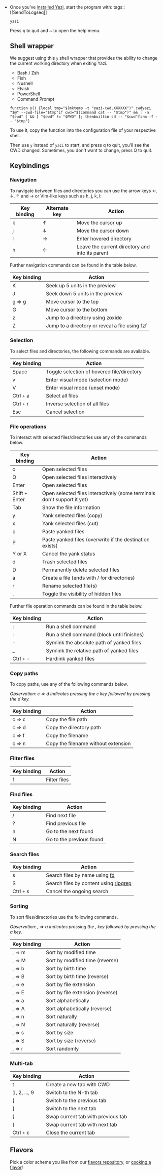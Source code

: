 - Once you've [installed Yazi](https://yazi-rs.github.io/docs/installation), start the program with:
  tags:: [[SendToLogseq]]
  
  ```
  yazi
  ```
  
  Press q to quit and ~ to open the help menu.
  
  ## Shell wrapper[](https://yazi-rs.github.io/docs/quick-start//#shell-wrapper)
  
  We suggest using this `y` shell wrapper that provides the ability to change the current working directory when exiting Yazi.
  
  * Bash / Zsh
  * Fish
  * Nushell
  * Elvish
  * PowerShell
  * Command Prompt
  
  ```
  function y() {local tmp="$(mktemp -t "yazi-cwd.XXXXXX")" cwdyazi "$@" --cwd-file="$tmp"if cwd="$(command cat -- "$tmp")" && [ -n "$cwd" ] && [ "$cwd" != "$PWD" ]; thenbuiltin cd -- "$cwd"firm -f -- "$tmp"}
  ```
  
  To use it, copy the function into the configuration file of your respective shell.
  
  Then use `y` instead of `yazi` to start, and press q to quit, you'll see the CWD changed. Sometimes, you don't want to change, press Q to quit.
  
  ## Keybindings[](https://yazi-rs.github.io/docs/quick-start//#keybindings)
  
  ### Navigation[](https://yazi-rs.github.io/docs/quick-start//#navigation)
  
  To navigate between files and directories you can use the arrow keys ←, ↓, ↑ and → or Vim-like keys such as h, j, k, l:
  
  | Key binding | Alternate key | Action |
  | --- | --- | --- |
  | k   | ↑   | Move the cursor up |
  | j   | ↓   | Move the cursor down |
  | l   | →   | Enter hovered directory |
  | h   | ←   | Leave the current directory and into its parent |
  
  Further navigation commands can be found in the table below.
  
  | Key binding | Action |
  | --- | --- |
  | K   | Seek up 5 units in the preview |
  | J   | Seek down 5 units in the preview |
  | g ⇒ g | Move cursor to the top |
  | G   | Move cursor to the bottom |
  | z   | Jump to a directory using zoxide |
  | Z   | Jump to a directory or reveal a file using fzf |
  
  ### Selection[](https://yazi-rs.github.io/docs/quick-start//#selection)
  
  To select files and directories, the following commands are available.
  
  | Key binding | Action |
  | --- | --- |
  | Space | Toggle selection of hovered file/directory |
  | v   | Enter visual mode (selection mode) |
  | V   | Enter visual mode (unset mode) |
  | Ctrl + a | Select all files |
  | Ctrl + r | Inverse selection of all files |
  | Esc | Cancel selection |
  
  ### File operations[](https://yazi-rs.github.io/docs/quick-start//#file-operations)
  
  To interact with selected files/directories use any of the commands below.
  
  | Key binding | Action |
  | --- | --- |
  | o   | Open selected files |
  | O   | Open selected files interactively |
  | Enter | Open selected files |
  | Shift + Enter | Open selected files interactively (some terminals don't support it yet) |
  | Tab | Show the file information |
  | y   | Yank selected files (copy) |
  | x   | Yank selected files (cut) |
  | p   | Paste yanked files |
  | P   | Paste yanked files (overwrite if the destination exists) |
  | Y or X | Cancel the yank status |
  | d   | Trash selected files |
  | D   | Permanently delete selected files |
  | a   | Create a file (ends with / for directories) |
  | r   | Rename selected file(s) |
  | .   | Toggle the visibility of hidden files |
  
  Further file operation commands can be found in the table below.
  
  | Key binding | Action |
  | --- | --- |
  | ;   | Run a shell command |
  | :   | Run a shell command (block until finishes) |
  | -  | Symlink the absolute path of yanked files |
  | \_  | Symlink the relative path of yanked files |
  | Ctrl + - | Hardlink yanked files |
  
  ### Copy paths[](https://yazi-rs.github.io/docs/quick-start//#copy-paths)
  
  To copy paths, use any of the following commands below.
  
  *Observation: c ⇒ d indicates pressing the c key followed by pressing the d key.*
  
  | Key binding | Action |
  | --- | --- |
  | c ⇒ c | Copy the file path |
  | c ⇒ d | Copy the directory path |
  | c ⇒ f | Copy the filename |
  | c ⇒ n | Copy the filename without extension |
  
  ### Filter files[](https://yazi-rs.github.io/docs/quick-start//#filter-files)
  
  | Key binding | Action |
  | --- | --- |
  | f   | Filter files |
  
  ### Find files[](https://yazi-rs.github.io/docs/quick-start//#find-files)
  
  | Key binding | Action |
  | --- | --- |
  | /   | Find next file |
  | ?   | Find previous file |
  | n   | Go to the next found |
  | N   | Go to the previous found |
  
  ### Search files[](https://yazi-rs.github.io/docs/quick-start//#search-files)
  
  | Key binding | Action |
  | --- | --- |
  | s   | Search files by name using [fd](https://github.com/sharkdp/fd) |
  | S   | Search files by content using [ripgrep](https://github.com/BurntSushi/ripgrep) |
  | Ctrl + s | Cancel the ongoing search |
  
  ### Sorting[](https://yazi-rs.github.io/docs/quick-start//#sorting)
  
  To sort files/directories use the following commands.
  
  *Observation: , ⇒ a indicates pressing the , key followed by pressing the a key.*
  
  | Key binding | Action |
  | --- | --- |
  | , ⇒ m | Sort by modified time |
  | , ⇒ M | Sort by modified time (reverse) |
  | , ⇒ b | Sort by birth time |
  | , ⇒ B | Sort by birth time (reverse) |
  | , ⇒ e | Sort by file extension |
  | , ⇒ E | Sort by file extension (reverse) |
  | , ⇒ a | Sort alphabetically |
  | , ⇒ A | Sort alphabetically (reverse) |
  | , ⇒ n | Sort naturally |
  | , ⇒ N | Sort naturally (reverse) |
  | , ⇒ s | Sort by size |
  | , ⇒ S | Sort by size (reverse) |
  | , ⇒ r | Sort randomly |
  
  ### Multi-tab[](https://yazi-rs.github.io/docs/quick-start//#multi-tab)
  
  | Key binding | Action |
  | --- | --- |
  | t   | Create a new tab with CWD |
  | 1, 2, ..., 9 | Switch to the N-th tab |
  | \[  | Switch to the previous tab |
  | ]  | Switch to the next tab |
  | {   | Swap current tab with previous tab |
  | }   | Swap current tab with next tab |
  | Ctrl + c | Close the current tab |
  
  ## Flavors[](https://yazi-rs.github.io/docs/quick-start//#flavors)
  
  Pick a color scheme you like from our [flavors repository](https://github.com/yazi-rs/flavors), or [cooking a flavor](https://yazi-rs.github.io/docs/flavors/overview#cooking)!